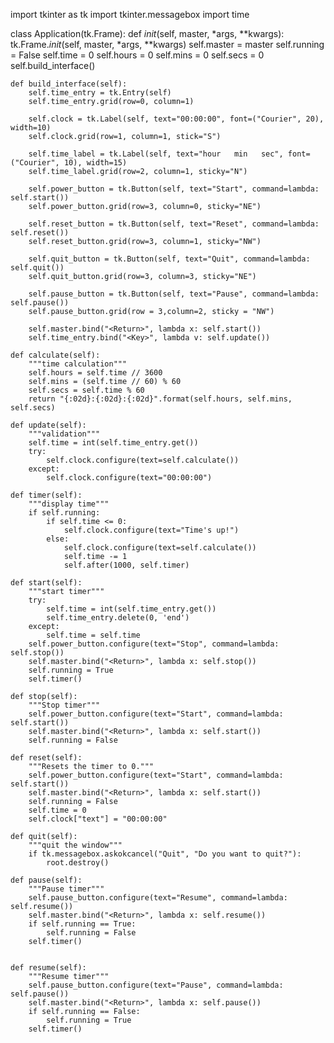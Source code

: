



import tkinter as tk
import tkinter.messagebox
import time


class Application(tk.Frame): 
    def _init_(self, master, *args, **kwargs):
        tk.Frame._init_(self, master, *args, **kwargs)
        self.master = master
        self.running = False
        self.time = 0
        self.hours = 0
        self.mins = 0
        self.secs = 0
        self.build_interface()

    def build_interface(self):
        self.time_entry = tk.Entry(self)
        self.time_entry.grid(row=0, column=1)

        self.clock = tk.Label(self, text="00:00:00", font=("Courier", 20), width=10)
        self.clock.grid(row=1, column=1, stick="S")

        self.time_label = tk.Label(self, text="hour   min   sec", font=("Courier", 10), width=15)
        self.time_label.grid(row=2, column=1, sticky="N")

        self.power_button = tk.Button(self, text="Start", command=lambda: self.start())
        self.power_button.grid(row=3, column=0, sticky="NE")

        self.reset_button = tk.Button(self, text="Reset", command=lambda: self.reset())
        self.reset_button.grid(row=3, column=1, sticky="NW")

        self.quit_button = tk.Button(self, text="Quit", command=lambda: self.quit())
        self.quit_button.grid(row=3, column=3, sticky="NE")

        self.pause_button = tk.Button(self, text="Pause", command=lambda: self.pause())
        self.pause_button.grid(row = 3,column=2, sticky = "NW")

        self.master.bind("<Return>", lambda x: self.start())
        self.time_entry.bind("<Key>", lambda v: self.update())

    def calculate(self):
        """time calculation"""
        self.hours = self.time // 3600
        self.mins = (self.time // 60) % 60
        self.secs = self.time % 60
        return "{:02d}:{:02d}:{:02d}".format(self.hours, self.mins, self.secs)

    def update(self):
        """validation"""
        self.time = int(self.time_entry.get())
        try:
            self.clock.configure(text=self.calculate())
        except:
            self.clock.configure(text="00:00:00")

    def timer(self):
        """display time"""
        if self.running:
            if self.time <= 0:
                self.clock.configure(text="Time's up!")
            else:
                self.clock.configure(text=self.calculate())
                self.time -= 1
                self.after(1000, self.timer)

    def start(self):
        """start timer"""
        try:
            self.time = int(self.time_entry.get())
            self.time_entry.delete(0, 'end')
        except:
            self.time = self.time
        self.power_button.configure(text="Stop", command=lambda: self.stop())
        self.master.bind("<Return>", lambda x: self.stop())
        self.running = True
        self.timer()

    def stop(self):
        """Stop timer"""
        self.power_button.configure(text="Start", command=lambda: self.start())
        self.master.bind("<Return>", lambda x: self.start())
        self.running = False

    def reset(self):
        """Resets the timer to 0."""
        self.power_button.configure(text="Start", command=lambda: self.start())
        self.master.bind("<Return>", lambda x: self.start())
        self.running = False
        self.time = 0
        self.clock["text"] = "00:00:00"

    def quit(self):
        """quit the window"""
        if tk.messagebox.askokcancel("Quit", "Do you want to quit?"):
            root.destroy()

    def pause(self):
        """Pause timer"""
        self.pause_button.configure(text="Resume", command=lambda: self.resume())
        self.master.bind("<Return>", lambda x: self.resume())
        if self.running == True:
            self.running = False
        self.timer()
      

    def resume(self):
        """Resume timer"""
        self.pause_button.configure(text="Pause", command=lambda: self.pause())
        self.master.bind("<Return>", lambda x: self.pause())
        if self.running == False:
            self.running = True
        self.timer()

